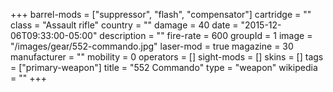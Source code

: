 +++
barrel-mods = ["suppressor", "flash", "compensator"]
cartridge = ""
class = "Assault rifle"
country = ""
damage = 40
date = "2015-12-06T09:33:00-05:00"
description = ""
fire-rate = 600
groupId = 1
image = "/images/gear/552-commando.jpg"
laser-mod = true
magazine = 30
manufacturer = ""
mobility = 0
operators = []
sight-mods = []
skins = []
tags = ["primary-weapon"]
title = "552 Commando"
type = "weapon"
wikipedia = ""
+++
